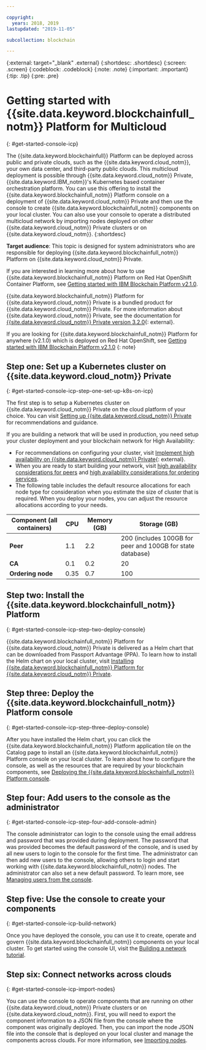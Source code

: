 ```yaml
---

copyright:
  years: 2018, 2019
lastupdated: "2019-11-05"

subcollection: blockchain

---
```


{:external: target="_blank" .external}
{:shortdesc: .shortdesc}
{:screen: .screen}
{:codeblock: .codeblock}
{:note: .note}
{:important: .important}
{:tip: .tip}
{:pre: .pre}

# Getting started with {{site.data.keyword.blockchainfull_notm}} Platform for Multicloud
{: #get-started-console-icp}

The {{site.data.keyword.blockchainfull}} Platform can be deployed across public and private clouds, such as the {{site.data.keyword.cloud_notm}}, your own data center, and third-party public clouds. This multicloud deployment is possible through {{site.data.keyword.cloud_notm}} Private, {{site.data.keyword.IBM_notm}}'s Kubernetes based container orchestration platform. You can use this offering to install the {{site.data.keyword.blockchainfull_notm}} Platform console on a deployment of {{site.data.keyword.cloud_notm}} Private and then use the console to create {{site.data.keyword.blockchainfull_notm}} components on your local cluster. You can also use your console to operate a distributed multicloud network by importing nodes deployed on other {{site.data.keyword.cloud_notm}} Private clusters or on {{site.data.keyword.cloud_notm}}.
{:shortdesc}

**Target audience**: This topic is designed for system administrators who are responsible for deploying {{site.data.keyword.blockchainfull_notm}} Platform on {{site.data.keyword.cloud_notm}} Private.

If you are interested in learning more about how to use {{site.data.keyword.blockchainfull_notm}} Platform on Red Hat OpenShift Container Platform, see [Getting started with IBM Blockchain Platform v2.1.0](/docs/services/blockchain-rhos?topic=blockchain-rhos-get-started-console-ocp).



{{site.data.keyword.blockchainfull_notm}} Platform for {{site.data.keyword.cloud_notm}} Private is a bundled product for {{site.data.keyword.cloud_notm}} Private. For more information about {{site.data.keyword.cloud_notm}} Private, see the documentation for [{{site.data.keyword.cloud_notm}} Private version 3.2.0](https://www.ibm.com/support/knowledgecenter/SSBS6K_3.2.0/kc_welcome_containers.html){: external}.

If you are looking for {{site.data.keyword.blockchainfull_notm}} Platform for anywhere (v2.1.0) which is deployed on Red Hat OpenShift,  see [Getting started with IBM Blockchain Platform v2.1.0](/docs/services/blockchain-rhos?topic=blockchain-rhos-get-started-console-ocp)
{: note}



## Step one: Set up a Kubernetes cluster on {{site.data.keyword.cloud_notm}} Private
{: #get-started-console-icp-step-one-set-up-k8s-on-icp}

The first step is to setup a Kubernetes cluster on {{site.data.keyword.cloud_notm}} Private on the cloud platform of your choice.
You can visit [Setting up {{site.data.keyword.cloud_notm}} Private](/docs/services/blockchain?topic=blockchain-icp-console-setup#icp-console-setup) for recommendations and guidance.

If you are building a network that will be used in production, you need setup your cluster deployment and your blockchain network for High Availability:

- For recommendations on configuring your cluster, visit [Implement high availability on {{site.data.keyword.cloud_notm}} Private](https://www.ibm.com/cloud/garage/practices/manage/high-availability-ibm-cloud-private){: external}.
- When you are ready to start building your network, visit [high availability considerations for peers](/docs/services/blockchain?topic=blockchain-ibp-console-ha#ibp-console-ha-peers) and [high availability considerations for ordering services](/docs/services/blockchain?topic=blockchain-ibp-console-ha#ibp-console-ha-ordering-service).
- The following table includes the default resource allocations for each node type for consideration when you estimate the size of cluster that is required. When you deploy your nodes, you can adjust the resource allocations according to your needs.

| **Component** (all containers) | CPU | Memory (GB) | Storage (GB) |
|--------------------------------|---------------|-----------------------|------------------------|
| **Peer**                       | 1.1           | 2.2                   | 200 (includes 100GB for peer and 100GB for state database)|
| **CA**                         | 0.1           | 0.2                   | 20                     |
| **Ordering node**              | 0.35          | 0.7                   | 100                    |


## Step two: Install the {{site.data.keyword.blockchainfull_notm}} Platform
{: #get-started-console-icp-step-two-deploy-console}

{{site.data.keyword.blockchainfull_notm}} Platform for {{site.data.keyword.cloud_notm}} Private is delivered as a Helm chart that can be downloaded from Passport Advantage (PPA). To learn how to install the Helm chart on your local cluster, visit [Installing {{site.data.keyword.blockchainfull_notm}} Platform for {{site.data.keyword.cloud_notm}} Private](/docs/services/blockchain/howto?topic=blockchain-console-helm-install#console-helm-install).

## Step three: Deploy the {{site.data.keyword.blockchainfull_notm}} Platform console
{: #get-started-console-icp-step-three-deploy-console}

After you have installed the Helm chart, you can click the {{site.data.keyword.blockchainfull_notm}} Platform application tile on the Catalog page to install an {{site.data.keyword.blockchainfull_notm}} Platform console on your local cluster. To learn about how to configure the console, as well as the resources that are required by your blockchain components, see [Deploying the {{site.data.keyword.blockchainfull_notm}} Platform console](/docs/services/blockchain/howto?topic=blockchain-console-deploy-icp#console-deploy-icp).

## Step four: Add users to the console as the administrator
{: #get-started-console-icp-step-four-add-console-admin}

The console administrator can login to the console using the email address and password that was provided during deployment. The password that was provided becomes the default password of the console, and is used by all new users to login to the console for the first time. The administrator can then add new users to the console, allowing others to login and start working with {{site.data.keyword.blockchainfull_notm}} nodes. The administrator can also set a new default password. To learn more, see [Managing users from the console](/docs/services/blockchain/howto?topic=blockchain-console-icp-manage#console-icp-manage-users).

## Step five: Use the console to create your components
{: #get-started-console-icp-build-network}

Once you have deployed the console, you can use it to create, operate and govern {{site.data.keyword.blockchainfull_notm}} components on your local cluster. To get started using the console UI, visit the [Building a network tutorial](/docs/services/blockchain/howto?topic=blockchain-ibp-console-build-network#ibp-console-build-network).


## Step six: Connect networks across clouds
{: #get-started-console-icp-import-nodes}

You can use the console to operate components that are running on other {{site.data.keyword.cloud_notm}} Private clusters or on {{site.data.keyword.cloud_notm}}. First, you will need to export the component information to a JSON file from the console where the component was originally deployed. Then, you can import the node JSON file into the console that is deployed on your local cluster and manage the components across clouds. For more information, see [Importing nodes](/docs/services/blockchain/howto?topic=blockchain-ibp-console-import-nodes#ibp-console-import-nodes).
